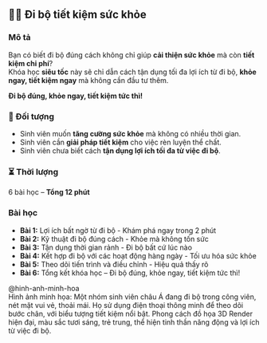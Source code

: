 ## 🚶‍♂️ Đi bộ tiết kiệm sức khỏe  

### Mô tả  
Bạn có biết đi bộ đúng cách không chỉ giúp **cải thiện sức khỏe** mà còn **tiết kiệm chi phí**?  
Khóa học **siêu tốc** này sẽ chỉ dẫn cách tận dụng tối đa lợi ích từ đi bộ, **khỏe ngay, tiết kiệm ngay** mà không cần đầu tư thêm.  

**Đi bộ đúng, khỏe ngay, tiết kiệm tức thì!**  

### 🎯 Đối tượng  
- Sinh viên muốn **tăng cường sức khỏe** mà không có nhiều thời gian.  
- Sinh viên cần **giải pháp tiết kiệm** cho việc rèn luyện thể chất.  
- Sinh viên chưa biết cách **tận dụng lợi ích tối đa từ việc đi bộ**.  

### ⏳ Thời lượng  
6 bài học – **Tổng 12 phút**  

### Bài học  
- **Bài 1:** Lợi ích bất ngờ từ đi bộ - Khám phá ngay trong 2 phút  
- **Bài 2:** Kỹ thuật đi bộ đúng cách - Khỏe mà không tốn sức  
- **Bài 3:** Tận dụng thời gian rảnh - Đi bộ bất cứ lúc nào  
- **Bài 4:** Kết hợp đi bộ với các hoạt động hàng ngày - Tối ưu hóa sức khỏe  
- **Bài 5:** Theo dõi tiến trình và điều chỉnh - Hiệu quả thấy rõ  
- **Bài 6:** Tổng kết khóa học – Đi bộ đúng, khỏe ngay, tiết kiệm tức thì!  

@hinh-anh-minh-hoa  
Hình ảnh minh họa: Một nhóm sinh viên châu Á đang đi bộ trong công viên, nét mặt vui vẻ, thoải mái. Họ sử dụng điện thoại thông minh để theo dõi bước chân, với biểu tượng tiết kiệm nổi bật. Phong cách đồ họa 3D Render hiện đại, màu sắc tươi sáng, trẻ trung, thể hiện tinh thần năng động và lợi ích từ việc đi bộ.